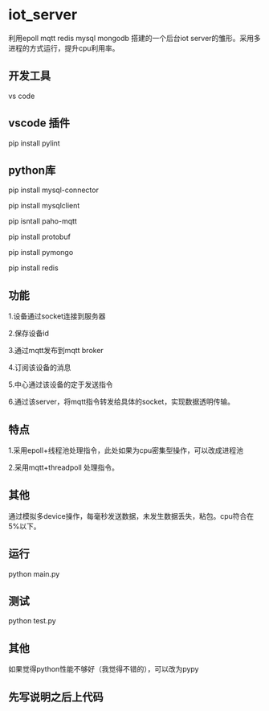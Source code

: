 # iot_server
利用epoll mqtt redis mysql mongodb 搭建的一个后台iot server的雏形。采用多进程的方式运行，提升cpu利用率。

## 开发工具
vs code

## vscode 插件
pip install pylint

## python库
 pip install mysql-connector
 
 pip install mysqlclient
 
 pip isntall paho-mqtt
 
 pip install protobuf
 
 pip install pymongo
 
 pip install redis
 
 ## 功能
 1.设备通过socket连接到服务器
 
 2.保存设备id
 
 3.通过mqtt发布到mqtt broker
 
 4.订阅该设备的消息
 
 5.中心通过该设备的定于发送指令
 
 6.通过该server，将mqtt指令转发给具体的socket，实现数据透明传输。
 
 
 ## 特点
 1.采用epoll+线程池处理指令，此处如果为cpu密集型操作，可以改成进程池
 
 2.采用mqtt+threadpoll 处理指令。
 
 ## 其他
 通过模拟多device操作，每毫秒发送数据，未发生数据丢失，粘包。cpu符合在5%以下。
 
 ## 运行
 python main.py
 
 ## 测试
 python test.py
 
 ## 其他
 如果觉得python性能不够好（我觉得不错的），可以改为pypy
 
 ## 先写说明之后上代码
 
